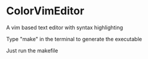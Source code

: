 # ColorVimEditor
A vim based text editor with syntax highlighting

Type "make" in the terminal to generate the executable

Just run the makefile
